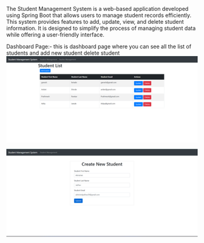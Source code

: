 
The Student Management System is a web-based application developed using Spring Boot that allows users to manage student records efficiently. This system provides features to add, update, view, and delete student information. It is designed to simplify the process of managing student data while offering a user-friendly interface.

Dashboard Page:- this is dashboard page where you can see all the list of students and add new student delete student 
![image alt](https://github.com/Ganesh2002f/Student-Management-System/blob/main/image1.png?raw=true)

![image alt](https://github.com/Ganesh2002f/Student-Management-System/blob/main/image2.png?raw=true)
